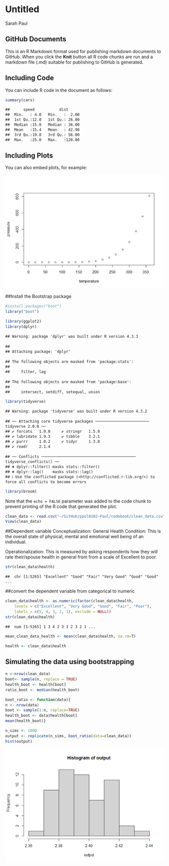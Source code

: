 Untitled
================
Sarah Paul

## GitHub Documents

This is an R Markdown format used for publishing markdown documents to
GitHub. When you click the **Knit** button all R code chunks are run and
a markdown file (.md) suitable for publishing to GitHub is generated.

## Including Code

You can include R code in the document as follows:

``` r
summary(cars)
```

    ##      speed           dist       
    ##  Min.   : 4.0   Min.   :  2.00  
    ##  1st Qu.:12.0   1st Qu.: 26.00  
    ##  Median :15.0   Median : 36.00  
    ##  Mean   :15.4   Mean   : 42.98  
    ##  3rd Qu.:19.0   3rd Qu.: 56.00  
    ##  Max.   :25.0   Max.   :120.00

## Including Plots

You can also embed plots, for example:

![](simulation_files/figure-gfm/pressure-1.png)<!-- -->

\##Install the Bootstrap package

``` r
#install.packages("boot")
library("boot")
```

``` r
library(ggplot2)
library(dplyr)
```

    ## Warning: package 'dplyr' was built under R version 4.3.3

    ## 
    ## Attaching package: 'dplyr'

    ## The following objects are masked from 'package:stats':
    ## 
    ##     filter, lag

    ## The following objects are masked from 'package:base':
    ## 
    ##     intersect, setdiff, setequal, union

``` r
library(tidyverse)
```

    ## Warning: package 'tidyverse' was built under R version 4.3.2

    ## ── Attaching core tidyverse packages ──────────────────────── tidyverse 2.0.0 ──
    ## ✔ forcats   1.0.0     ✔ stringr   1.5.0
    ## ✔ lubridate 1.9.3     ✔ tibble    3.2.1
    ## ✔ purrr     1.0.2     ✔ tidyr     1.3.0
    ## ✔ readr     2.1.4

    ## ── Conflicts ────────────────────────────────────────── tidyverse_conflicts() ──
    ## ✖ dplyr::filter() masks stats::filter()
    ## ✖ dplyr::lag()    masks stats::lag()
    ## ℹ Use the conflicted package (<http://conflicted.r-lib.org/>) to force all conflicts to become errors

``` r
library(broom)
```

Note that the `echo = FALSE` parameter was added to the code chunk to
prevent printing of the R code that generated the plot.

``` r
clean_data <- read.csv("~/GitHub/ppol8102-Paul/codebook/clean_data.csv")
View(clean_data)
```

\##Dependent variable Conceptualization: General Health Condition: This
is the overall state of physical, mental and emotional well being of an
individual.

Operationalization: This is measured by asking respondents how they will
rate their/spouse health in general from from a scale of Excellent to
poor.

``` r
str(clean_data$health)
```

    ##  chr [1:5265] "Excellent" "Good" "Fair" "Very Good" "Good" "Good" ...

\##convert the dependent variable from categorical to numeric

``` r
clean_data$health <- as.numeric(factor(clean_data$health, 
    levels = c("Excellent", "Very Good", "Good", "Fair", "Poor"), 
    labels = c(5, 4, 3, 2, 1), exclude = NULL))
str(clean_data$health)
```

    ##  num [1:5265] 1 3 4 2 3 3 2 3 2 1 ...

``` r
mean_clean_data_health <- mean(clean_data$health, na.rm=T)
```

``` r
health <- clean_data$health
```

## Simulating the data using bootstrapping

``` r
n <-nrow(clean_data)
boot<- sample(n, replace = TRUE)
health_boot <- health[boot]
ratio_boot <- median(health_boot)
```

``` r
boot_ratio <- function(data){
n <- nrow(data)
boot <- sample(1:n, replace=TRUE)
health_boot <- data$health[boot]
mean(health_boot)}
```

``` r
n_sims <- 1000
output <- replicate(n_sims, boot_ratio(data=clean_data))
hist(output)
```

![](simulation_files/figure-gfm/unnamed-chunk-10-1.png)<!-- -->
